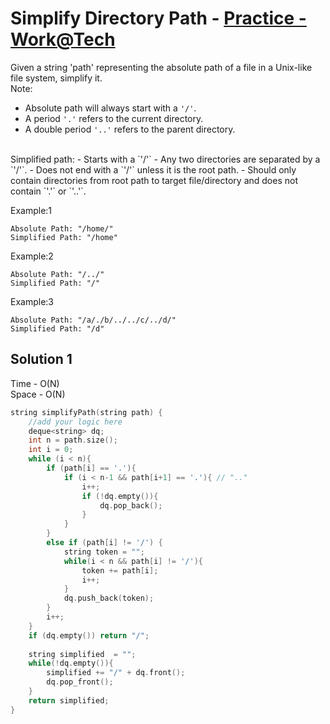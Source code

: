 # Simplify Directory Path - [Practice - Work@Tech](https://workat.tech/problem-solving/practice/simplify-directory-path)

Given a string 'path' representing the absolute path of a file in a Unix-like file system, simplify it.
<br>
Note:
- Absolute path will always start with a `'/'`.
- A period `'.'` refers to the current directory.
- A double period `'..'` refers to the parent directory.
<br>
Simplified path:
- Starts with a `'/'`
- Any two directories are separated by a `'/'`.
- Does not end with a `'/'` unless it is the root path.
- Should only contain directories from root path to target file/directory and does not contain `'.'` or `'..'`.


Example:1
```
Absolute Path: "/home/"
Simplified Path: "/home"
```
Example:2
```
Absolute Path: "/../"
Simplified Path: "/"
```
Example:3
```
Absolute Path: "/a/./b/../../c/../d/"
Simplified Path: "/d"
```

## Solution 1  

Time - O(N)<br>
Space - O(N)

```cpp
string simplifyPath(string path) {
	//add your logic here
	deque<string> dq;
	int n = path.size();
	int i = 0;
	while (i < n){
		if (path[i] == '.'){
			if (i < n-1 && path[i+1] == '.'){ // ".."
				i++;
				if (!dq.empty()){
					dq.pop_back();
				}
			}			
		}
		else if (path[i] != '/') {
			string token = "";
			while(i < n && path[i] != '/'){
				token += path[i];
				i++;
			}
			dq.push_back(token);
		}
		i++;
	}
	if (dq.empty()) return "/";
	
	string simplified  = "";
	while(!dq.empty()){
		simplified += "/" + dq.front();
		dq.pop_front();
	}
	return simplified;	
}
```
